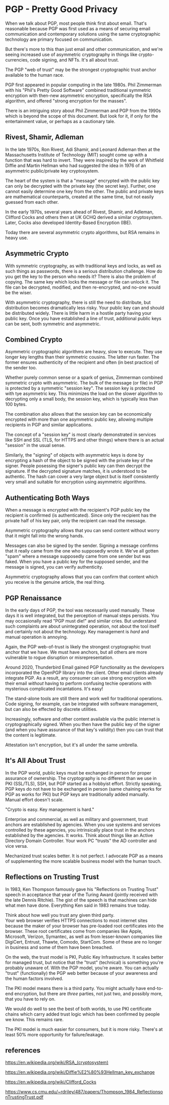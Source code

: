 # PGP - Pretty Good Privacy

When we talk about PGP, most people think first about email.
That's reasonable because PGP was first used as a means of securing
email communication and contemporary solutions using the same
cryptographic technology are primary focused on communication.

But there's more to this than just email and other communication,
and we're seeing increased use of asymmetric cryptography in things like
crypto-currencies, code signing, and NFTs. It's all about trust.

The PGP "web of trust" may be the strongest cryptographic trust anchor
available to the human race.

PGP first appeared in popular computing in the late 1980s.
Phil Zimmerman with his "Phil's Pretty Good Software" combined traditional
symmetric encryption with then-new asymmetric encryption, specifically
the RSA algorithm, and offered "strong encryption for the masses".

There is an intriguing story about Phil Zimmerman and PGP from the
1990s which is beyond the scope of this document. But look for it,
if only for the entertainment value, or perhaps as a cautionary tale.

## Rivest, Shamir, Adleman

In the late 1970s, Ron Rivest, Adi Shamir, and Leonard Adleman then at
the Massachusetts Institute of Technology (MIT) sought come up with
a function that was hard to invert. They were inspired by the work of
Whitfield Diffie and Martin Hellman who had suggested the idea in 1976
of an asymmetric public/private key cryptosystem.

The heart of the system is that a "message" encrypted with the public key
can only be decrypted with the private key (the secret key). Further, one
cannot easily determine one key from the other. The public and private
keys are mathematical counterparts, created at the same time, but not
easily guessed from each other.

In the early 1970s, several years ahead of Rivest, Shamir, and Adleman,
Clifford Cocks and others then at UK GCHQ derived a similar cryptosystem.
Later, Cocks also developed Identity-Based Encryption (IBE).

Today there are several asymmetric crypto algorithms, but RSA remains
in heavy use.

## Asymmetric Crypto

With symmetric cryptography, as with traditional keys and locks,
as well as such things as passwords, there is a serious distribution
challenge. How do you get the key to the person who needs it?
There is also the problem of copying. The same key which locks the
message or file can unlock it. The file can be decrypted, modified,
and then re-encrypted, and no-one would be the wiser.

With asymmetric cryptography, there is still the need to distribute,
but distribution becomes dramatically less risky. Your public key can
and should be distributed widely. There is little harm in a hostile
party having your public key. Once you have established a line of trust,
additional public keys can be sent, both symmetric and asymmetric.

## Combined Crypto

Asymmetric cryptographic algorithms are heavy, slow to execute.
They use longer key lengths than their symmetric cousins. The latter
run faster. The former ensures authenticity of the recipient and often
(in best practice) of the sender too.

Whether purely common sense or a spark of genius, Zimmerman combined
symmetric crypto with asymmetric. The bulk of the message (or file)
in PGP is protected by a symmetric "session key". The session key is
protected with tye asymmetric key. This minimizes the load on the
slower algorithm to decrypting only a small body, the session key,
which is typically less than 100 bytes.

The combination also allows that the session key can be economically
encrypted with more than one asymmetric public key, allowing multiple
recipients in PGP and similar applications.

The concept of a "session key" is most clearly demonstrated in
services like SSH and SSL (TLS, for HTTPS and other things) where
there is an actual "session" in the usual sense.

Similarly, the "signing" of objects with asymmetric keys is done by
encrypting a hash of the object to be signed with the private key
of the signer. People posessing the signer's public key can then
decrypt the signature. If the decrypted signature matches, it is
understood to be authentic. The hash can cover a very large object
but is itself consistently very small and suitable for encryption
using asymmetric algorithms.

## Authenticating Both Ways

When a message is encrypted with the recipient's PGP public key
the recipient is confirmed (is authenticated). Since only the recipient
has the private half of his key pair, only the recipient can read
the message.

Asymmetric cryptography allows that you can send content
without worry that it might fall into the wrong hands.

Messages can also be signed by the sender.
Signing a message confirms that it really came from the one
who supposedly wrote it. We've all gotten "spam" where a message
supposedly came from one sender but was faked. When you have a
public key for the supposed sender, and the message is signed,
you can verify authenticity.

Asymmetric cryptography allows that you can confirm that content
which you receive is the genuine article, the real thing.

## PGP Renaissance

In the early days of PGP, the tool was necessarily used manually.
These days it is well integrated, but the perception of manual steps
persists. You may occasionally read "PGP must die!" and similar cries.
But understand such complaints are about unintegrated operation,
not about the tool itself and certainly not about the technology.
Key management is *hard* and manual operation is annoying.

Again, the PGP web-of-trust is likely the strongest cryptographic
trust anchor that we have. We must have anchors, but all others
are more vulnerable to rogue disruption or misrepresentation.

Around 2020, Thunderbird Email gained PGP functionality
as the developers incorporated the OpenPGP library into the client.
Other email clients already integrate PGP. As a result, any consumer
can use strong encryption with their email *without* having to perform
confusing techie operations with mysterious complicated incantations.
It's easy!

The stand-alone tools are still there and work well for traditional
operations. Code signing, for example, can be integrated with
software management, but can also be effected by discrete utilities.

Increasingly, software and other content available via the public
internet is cryptographically signed. When you then have the
public key of the signer (and when you have assurance of that key's
validity) then you can trust that the content is legitimate.

Attestation isn't encryption, but it's all under the same umbrella.

## It's All About Trust

In the PGP world, public keys must be exchanged in person for proper
assurance of ownership. The cryptography is no different than we use
in PKI (SSL/TLS), SSH, but PGP started as a hobbyist effort. Strictly
speaking, PGP keys do not have to be exchanged in person (same chaining
works for PGP as works for PKI) but PGP keys are traditionally added
manually. Manual effort doesn't scale.

"Crypto is easy. Key management is hard."

Enterprise and commercial, as well as military and government,
trust anchors are established by agencies. When you use systems
and services controlled by these agencies, you intrinsically place trust
in the anchors established by the agencies. It works. Think about things
like an Active Directory Domain Controller. Your work PC "trusts"
the AD controller and vice versa.

Mechanized trust scales better. It is not perfect.
I advocate PGP as a means of supplementing the more scalable
business model with the human touch.

## Reflections on Trusting Trust

In 1983, Ken Thompson famously gave his "Reflections on Trusting Trust"
speech in acceptance that year of the Turing Award (jointly received
with the late Dennis Ritchie). The gist of the speech is that machines
can hide what men have done. Everything Ken said in 1983 remains true today.

Think about how well you trust any given third party. <br/>
Your web browser verifies HTTPS connections to most internet sites
because the maker of your browser has pre-loaded root certificates
into the browser. These root certificates come from companies like
Apple, Microsoft, Verizon, Symantec, as well as from lesser-known
companies like DigiCert, Entrust, Thawte, Comodo, StartCom. Some of
these are no longer in business and some of them have been breached.

On the web, the trust model is PKI, Public Key Infrastructure.
It scales better for managed trust, but notice that the "trust"
(technical) is something you're probably unaware of. With the PGP model,
you're aware. You can actually "trust" (functionally) the PGP web
better because of your awareness and the human factors involved.

The PKI model means there is a third party. You might actually have
end-to-end encryption, but there are *three* parties, not just two,
and possibly more, that you have to rely on.

We would do well to see the best of both worlds,
to use PKI certificate chains which carry added trust logic
which has been confirmed by people we know. This remains rare.

The PKI model is much easier for consumers, but
it is more risky. There's at least 50% more opportunity for failure/leakage.

## references

https://en.wikipedia.org/wiki/RSA_(cryptosystem)

https://en.wikipedia.org/wiki/Diffie%E2%80%93Hellman_key_exchange

https://en.wikipedia.org/wiki/Clifford_Cocks

https://www.cs.cmu.edu/~rdriley/487/papers/Thompson_1984_ReflectionsonTrustingTrust.pdf


